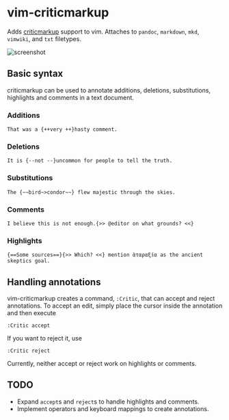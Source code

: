 # vim-criticmarkup

Adds [criticmarkup][] support to vim. Attaches to `pandoc`, `markdown`, `mkd`, `vimwiki`, and `txt` filetypes.

[criticmarkup]: http://criticmarkup.com/

![screenshot](http://i.imgur.com/cdlK1ek.png)

## Basic syntax

criticmarkup can be used to annotate additions, deletions, substitutions, highlights and comments in a text document.

### Additions

    That was a {++very ++}hasty comment.

### Deletions

    It is {--not --}uncommon for people to tell the truth.

### Substitutions

    The {~~bird~>condor~~} flew majestic through the skies.

### Comments

    I believe this is not enough.{>> @editor on what grounds? <<}

### Highlights

    {==Some sources==}{>> Which? <<} mention ὰταραξία as the ancient skeptics goal.

## Handling annotations

vim-criticmarkup creates a command, `:Critic`, that can accept and reject annotations. To accept an edit, simply place the cursor inside the annotation and then execute

    :Critic accept

If you want to reject it, use

    :Critic reject

Currently, neither accept or reject work on highlights or comments.

## TODO

* Expand `accept`s and `reject`s to handle highlights and comments.
* Implement operators and keyboard mappings to create annotations.
